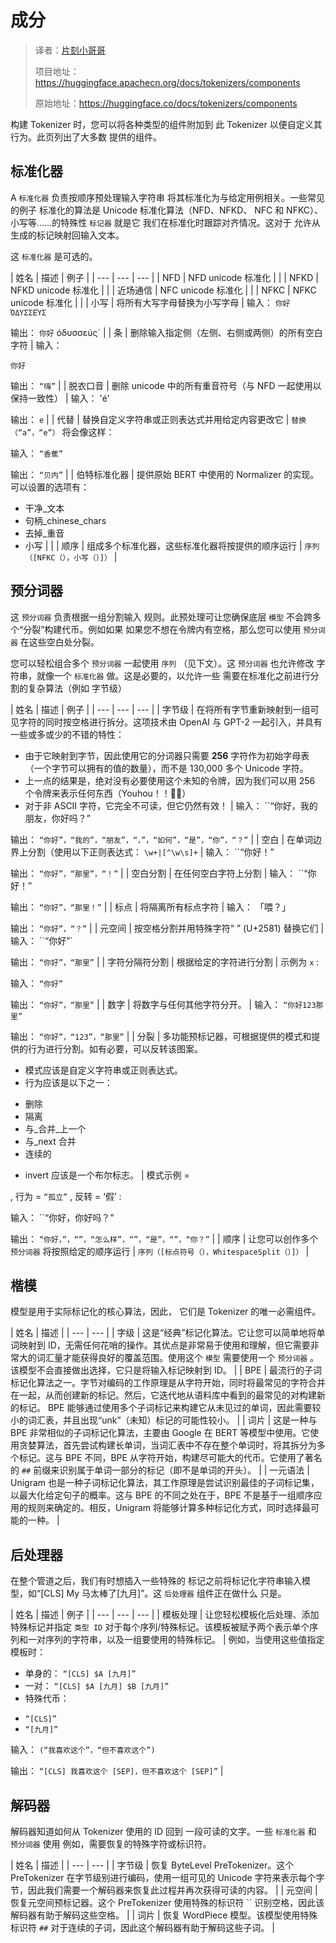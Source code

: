 # 成分

> 译者：[片刻小哥哥](https://github.com/jiangzhonglian)
>
> 项目地址：<https://huggingface.apachecn.org/docs/tokenizers/components>
>
> 原始地址：<https://huggingface.co/docs/tokenizers/components>


构建 Tokenizer 时，您可以将各种类型的组件附加到
此 Tokenizer 以便自定义其行为。此页列出了大多数
提供的组件。


## 标准化器



A
 `标准化器`
 负责按顺序预处理输入字符串
将其标准化为与给定用例相关。一些常见的例子
标准化的算法是 Unicode 标准化算法（NFD、NFKD、
NFC 和 NFKC）、小写等……的特殊性
 `标记器`
 就是它
我们在标准化时跟踪对齐情况。这对于
允许从生成的标记映射回输入文本。


这
 `标准化器`
 是可选的。


|
 姓名
  |
 描述
  |
 例子
  |
| --- | --- | --- |
|
 NFD
  |
 NFD unicode 标准化
  | |
|
 NFKD
  |
 NFKD unicode 标准化
  | |
|
 近场通信
  |
 NFC unicode 标准化
  | |
|
 NFKC
  |
 NFKC unicode 标准化
  | |
|
 小写
  |
 将所有大写字母替换为小写字母
  |
 输入：
 `你好ὈΔYΣΣΕΎΣ`

 输出：
 `你好`
 ὀδυσσεύς`
  |
|
 条
  |
 删除输入指定侧（左侧、右侧或两侧）的所有空白字符
  |
 输入：
 ``````
 你好
 ``````

 输出：
 `“嗨”` |
|
 脱衣口音
  |
 删除 unicode 中的所有重音符号（与 NFD 一起使用以保持一致性）
  |
 输入：
 'é'

 输出：
 `e` |
|
 代替
  |
 替换自定义字符串或正则表达式并用给定内容更改它
  | `替换（“a”，“e”）`
 将会像这样：
 
 输入：
 `“香蕉”`

 输出：
 `“贝内”` |
|
 伯特标准化器
  |
 提供原始 BERT 中使用的 Normalizer 的实现。可以设置的选项有：
 * 干净\_文本
* 句柄\_chinese\_chars
* 去掉\_重音
* 小写
 | |
|
 顺序
  |
 组成多个标准化器，这些标准化器将按提供的顺序运行
  | `序列（[NFKC（），小写（）]）` |


## 预分词器



这
 `预分词器`
 负责根据一组分割输入
规则。此预处理可让您确保底层
 `模型`
 不会跨多个“分裂”构建代币。例如如果
如果您不想在令牌内有空格，那么您可以使用
 `预分词器`
 在这些空白处分裂。


您可以轻松组合多个
 `预分词器`
 一起使用
 `序列`
 （见下文）。这
 `预分词器`
 也允许修改
字符串，就像一个
 `标准化器`
 做。这是必要的，以允许一些
需要在标准化之前进行分割的复杂算法（例如
字节级）


|
 姓名
  |
 描述
  |
 例子
  |
| --- | --- | --- |
|
 字节级
  |
 在将所有字节重新映射到一组可见字符的同时按空格进行拆分。这项技术由 OpenAI 与 GPT-2 一起引入，并具有一些或多或少的不错的特性：
 * 由于它映射到字节，因此使用它的分词器只需要
 **256**
 字符作为初始字母表（一个字节可以拥有的值的数量），而不是 130,000 多个 Unicode 字符。
* 上一点的结果是，绝对没有必要使用这个未知的令牌，因为我们可以用 256 个令牌来表示任何东西（Youhou！！🎉🎉）
* 对于非 ASCII 字符，它完全不可读，但它仍然有效！
 |
 输入：
 ``“你好，我的朋友，你好吗？”

 输出：
 `“你好”，“我的”，“朋友”，“，”，“如何”，“是”，“你”，“？”` |
|
 空白
  |
 在单词边界上分割（使用以下正则表达式：
 `\w+|[^\w\s]+` |
 输入：
 ``“你好！”

 输出：
 `“你好”，“那里”，“！”` |
|
 空白分割
  |
 在任何空白字符上分割
  |
 输入：
 ``“你好！”

 输出：
 `“你好”，“那里！”` |
|
 标点
  |
 将隔离所有标点字符
  |
 输入：
 「喂？」

 输出：
 `“你好”，“？”` |
|
 元空间
  |
 按空格分割并用特殊字符“ ” (U+2581) 替换它们
  |
 输入：
 ``“你好”`

 输出：
 `“你好”，“那里”` |
|
 字符分隔符分割
  |
 根据给定的字符进行分割
  |
 示例为
 `x`
 :
 
 输入：
 `“你好”`

 输出：
 `“你好”，“那里”` |
|
 数字
  |
 将数字与任何其他字符分开。
  |
 输入：
 `“你好123那里”`

 输出：
 `“你好”，“123”，“那里”` |
|
 分裂
  |
 多功能预标记器，可根据提供的模式和提供的行为进行分割。如有必要，可以反转该图案。
 * 模式应该是自定义字符串或正则表达式。
* 行为应该是以下之一：
+ 删除
+ 隔离
+ 与\_合并\_上一个
+ 与\_next 合并
+ 连续的
* invert 应该是一个布尔标志。
 |
 模式示例 =
 
 , 行为 =
 `“孤立”`
 , 反转 =
 ‘假’
 :
 
 输入：
 ``“你好，你好吗？”

 输出：
 `“你好，”，“”，“怎么样”，“”，“是”，“”，“你？”` |
|
 顺序
  |
 让您可以创作多个
 `预分词器`
 将按照给定的顺序运行
  | `序列（[标点符号（），WhitespaceSplit（）]）` |


## 楷模



模型是用于实际标记化的核心算法，因此，
它们是 Tokenizer 的唯一必需组件。


|
 姓名
  |
 描述
  |
| --- | --- |
|
 字级
  |
 这是“经典”标记化算法。它让您可以简单地将单词映射到 ID，无需任何花哨的操作。其优点是非常易于使用和理解，但它需要非常大的词汇量才能获得良好的覆盖范围。使用这个
 `模型`
 需要使用一个
 `预分词器`
 。该模型不会直接做出选择，它只是将输入标记映射到 ID。
  |
|
 BPE
  |
 最流行的子词标记化算法之一。字节对编码的工作原理是从字符开始，同时将最常见的字符合并在一起，从而创建新的标记。然后，它迭代地从语料库中看到的最常见的对构建新的标记。 BPE 能够通过使用多个子词标记来构建它从未见过的单词，因此需要较小的词汇表，并且出现“unk”（未知）标记的可能性较小。
  |
|
 词片
  |
 这是一种与 BPE 非常相似的子词标记化算法，主要由 Google 在 BERT 等模型中使用。它使用贪婪算法，首先尝试构建长单词，当词汇表中不存在整个单词时，将其拆分为多个标记。这与 BPE 不同，BPE 从字符开始，构建尽可能大的代币。它使用了著名的
 `##`
 前缀来识别属于单词一部分的标记（即不是单词的开头）。
  |
|
 一元语法
  |
 Unigram 也是一种子词标记化算法，其工作原理是尝试识别最佳的子词标记集，以最大化给定句子的概率。这与 BPE 的不同之处在于，BPE 不是基于一组顺序应用的规则来确定的。相反，Unigram 将能够计算多种标记化方式，同时选择最可能的一种。
  |


## 后处理器



在整个管道之后，我们有时想插入一些特殊的
标记之前将标记化字符串输入模型，如“[CLS] My
马太棒了[九月]”。这
 `后处理器`
 组件正在做什么
只是。


|
 姓名
  |
 描述
  |
 例子
  |
| --- | --- | --- |
|
 模板处理
  |
 让您轻松模板化后处理、添加特殊标记并指定
 `类型 ID`
 对于每个序列/特殊标记。该模板被赋予两个表示单个序列和一对序列的字符串，以及一组要使用的特殊标记。
  |
 例如，当使用这些值指定模板时：
 * 单身的：
 `“[CLS] $A [九月]”`
* 一对：
 `“[CLS] $A [九月] $B [九月]”`
* 特殊代币：
+ `“[CLS]”`
+ `“[九月]”`


 输入：
 `(“我喜欢这个”，“但不喜欢这个”)`

 输出：
 `“[CLS] 我喜欢这个 [SEP]，但不喜欢这个 [SEP]”` |


## 解码器



解码器知道如何从 Tokenizer 使用的 ID 回到
一段可读的文字。一些
 `标准化器`
 和
 `预分词器`
 使用
例如，需要恢复的特殊字符或标识符。


|
 姓名
  |
 描述
  |
| --- | --- |
|
 字节级
  |
 恢复 ByteLevel PreTokenizer。这个 PreTokenizer 在字节级别进行编码，使用一组可见的 Unicode 字符来表示每个字节，因此我们需要一个解码器来恢复此过程并再次获得可读的内容。
  |
|
 元空间
  |
 恢复元空间预标记器。这个 PreTokenizer 使用特殊的标识符
 ``
 识别空格，因此该解码器有助于解码这些空格。
  |
|
 词片
  |
 恢复 WordPiece 模型。该模型使用特殊标识符
 `##`
 对于连续的子词，因此这个解码器有助于解码这些子词。
  |



